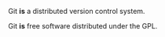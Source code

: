 Git **is** a distributed version control system.

Git **is** free software distributed under the GPL.